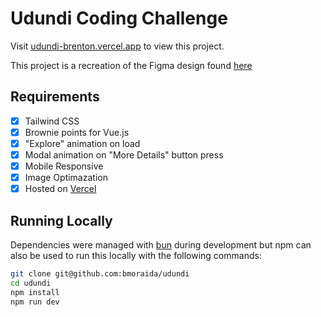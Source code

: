 # Udundi Coding Challenge

Visit [udundi-brenton.vercel.app](https://udundi-brenton.vercel.app) to view this project.

This project is a recreation of the Figma design found [here](https://d2tbpc04.na1.hs-sales-engage.com/Ctc/GH+23284/d2TbPC04/JlF2-6qcW8wLKSR6lZ3lqW7WCVYk4KnDtfW98C15P4csrxvW1DS3NM4Pth4mW3RFV916pFkj0W9dd5721dj0Z3W4ygVKW2GN9v9W25m4QW2596grW878V025T9HlJW66pFbt1Tx7zJW2y0C0Q9c018lW8dHFr-3GXk8MW9fRMmd7MCNyfW6KY-xT1T3bMRW48QCrH2QtjymW95nmZ555ZWM6N4n2PHmYJNmvW5SBGF08Hz7c8MKXlHDtwrw1W4njxhW55nf_XW8nQl6m9c63mRW3f_sFb4Bc43lW933KF88v32C6W2jb_MR3cHVXBW3j1ZGN3gn5dZW2_Y7vv3zBXGrW42n_Cx7J6Bv7W6p4NhL9bcbknN6q3VG5hkphLf93tSGF04)

## Requirements

- [x] Tailwind CSS
- [x] Brownie points for Vue.js
- [x] "Explore" animation on load
- [x] Modal animation on "More Details" button press
- [x] Mobile Responsive
- [x] Image Optimazation
- [x] Hosted on [Vercel](https://udundi-brenton.vercel.app)

## Running Locally

Dependencies were managed with [bun](https://bun.sh/) during development but npm can also be used to run this locally with the following commands:

```bash
git clone git@github.com:bmoraida/udundi
cd udundi
npm install
npm run dev
```
